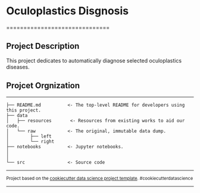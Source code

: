 # Oculoplastics Disgnosis
==============================

## Project Description
This project dedicates to automatically diagnose selected oculoplastics diseases.


## Projcet Orgnization
------------

    ├── README.md          <- The top-level README for developers using this project.
    ├── data
    │   ├── resources 		<- Resources from existing works to aid our code.
    │   └── raw            <- The original, immutable data dump.
    │        ├── left
    │        └── right
    ├── notebooks          <- Jupyter notebooks.
    │
    │
    └── src                <- Source code

--------

<p><small>Project based on the <a target="_blank" href="https://drivendata.github.io/cookiecutter-data-science/">cookiecutter data science project template</a>. #cookiecutterdatascience</small></p>


-------
